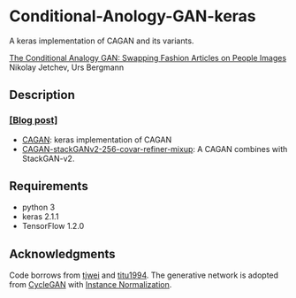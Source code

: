 # Conditional-Anology-GAN-keras

A keras implementation of CAGAN and its variants. 

[The Conditional Analogy GAN: Swapping Fashion Articles on People Images](https://arxiv.org/abs/1709.04695)  
 Nikolay Jetchev, Urs Bergmann

## Description
### [[Blog post]](https://shaoanlu.wordpress.com/2017/10/26/reimplement-conditional-anology-gan-in-keras/)

- [CAGAN](https://github.com/shaoanlu/Conditional-Analogy-GAN-keras/blob/master/CAGAN.ipynb): keras implementation of CAGAN  
 - [CAGAN-stackGANv2-256-covar-refiner-mixup](https://github.com/shaoanlu/Conditional-Analogy-GAN-keras/blob/master/CAGAN_stackGANv2-256-covar-refiner-mixup.ipynb): A CAGAN combines with StackGAN-v2.  


## Requirements
- python 3
- keras 2.1.1
- TensorFlow 1.2.0

## Acknowledgments
Code borrows from [tjwei](https://github.com/tjwei/GANotebooks) and [titu1994](https://github.com/titu1994/Super-Resolution-using-Generative-Adversarial-Networks/). The generative network is adopted from [CycleGAN](https://github.com/junyanz/pytorch-CycleGAN-and-pix2pix) with [Instance Normalization](https://github.com/farizrahman4u/keras-contrib/blob/master/keras_contrib/layers/normalization.py).

